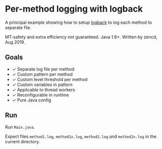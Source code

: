 # Per-method logging with logback

A principal example showing how to setup [logback](https://logback.qos.ch/manual/index.html) to log each method to separate file.

MT-safety and extra efficiency not guaranteed. Java 1.8+. Written by zencd, Aug 2019.

## Goals

- ✓ Separate log file per method
- ✓ Custom pattern per method
- ✓ Custom level threshold per method
- ✓ Custom variables in pattern
- ✓ Applicable to thread workers
- ✓ Reconfigurable in runtime
- ✓ Pure Java config

## Run

Run `Main.java`.

Expect files `method1.log`, `method1x.log`, `method2.log` and `method2x.log` in the current directory.
